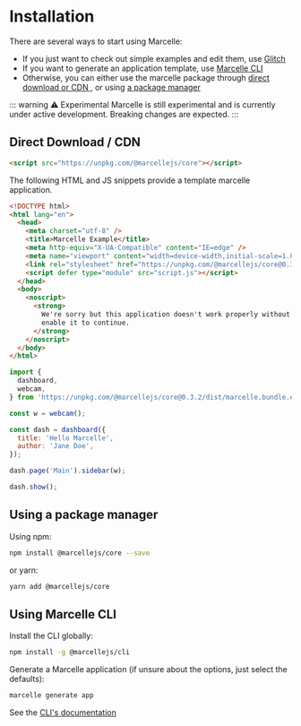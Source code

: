 # Installation

There are several ways to start using Marcelle:

- If you just want to check out simple examples and edit them, use [Glitch](https://glitch.com/@marcelle.crew/marcelle-examples)
- If you want to generate an application template, use [Marcelle CLI](#using-marcelle-cli)
- Otherwise, you can either use the marcelle package through [direct download or CDN ](#direct-download-cdn), or using [a package manager](#using-a-package-manager)

::: warning ⚠️ Experimental
Marcelle is still experimental and is currently under active development. Breaking changes are expected.
:::

## Direct Download / CDN

```html
<script src="https://unpkg.com/@marcellejs/core"></script>
```

The following HTML and JS snippets provide a template marcelle application.

```html
<!DOCTYPE html>
<html lang="en">
  <head>
    <meta charset="utf-8" />
    <title>Marcelle Example</title>
    <meta http-equiv="X-UA-Compatible" content="IE=edge" />
    <meta name="viewport" content="width=device-width,initial-scale=1.0" />
    <link rel="stylesheet" href="https://unpkg.com/@marcellejs/core@0.3.2/dist/marcelle.css" />
    <script defer type="module" src="script.js"></script>
  </head>
  <body>
    <noscript>
      <strong>
        We're sorry but this application doesn't work properly without JavaScript enabled. Please
        enable it to continue.
      </strong>
    </noscript>
  </body>
</html>
```

```js
import {
  dashboard,
  webcam,
} from 'https://unpkg.com/@marcellejs/core@0.3.2/dist/marcelle.bundle.esm.js';

const w = webcam();

const dash = dashboard({
  title: 'Hello Marcelle',
  author: 'Jane Doe',
});

dash.page('Main').sidebar(w);

dash.show();
```

## Using a package manager

Using npm:

```bash
npm install @marcellejs/core --save
```

or yarn:

```bash
yarn add @marcellejs/core
```

## Using Marcelle CLI

Install the CLI globally:

```bash
npm install -g @marcellejs/cli
```

Generate a Marcelle application (if unsure about the options, just select the defaults):

```bash
marcelle generate app
```

See the [CLI's documentation](/cli.html)
